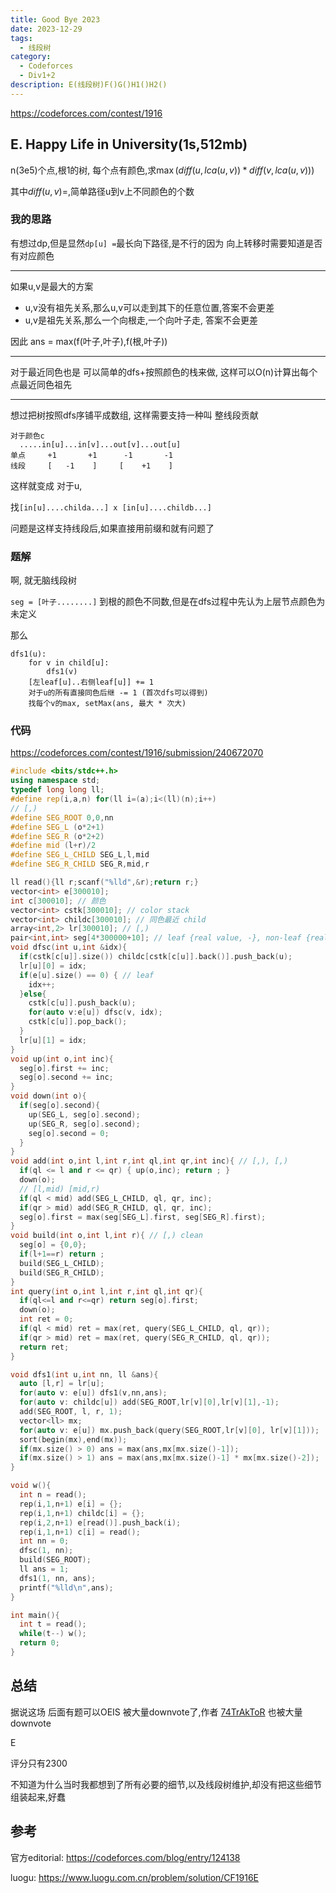 ```yaml
---
title: Good Bye 2023
date: 2023-12-29
tags:
  - 线段树
category:
  - Codeforces
  - Div1+2
description: E(线段树)F()G()H1()H2()
---
```



<https://codeforces.com/contest/1916>

## E. Happy Life in University(1s,512mb)

n(3e5)个点,根1的树, 每个点有颜色,求$\max(diff(u,lca(u,v)) * diff(v,lca(u,v)))$

其中$diff(u,v) =$,简单路径u到v上不同颜色的个数

### 我的思路

有想过dp,但是显然`dp[u] =`最长向下路径,是不行的因为 向上转移时需要知道是否有对应颜色

---

如果u,v是最大的方案

- u,v没有祖先关系,那么u,v可以走到其下的任意位置,答案不会更差
- u,v是祖先关系,那么一个向根走,一个向叶子走, 答案不会更差

因此 ans = max(f(叶子,叶子),f(根,叶子))

---

对于最近同色也是 可以简单的dfs+按照颜色的栈来做, 这样可以O(n)计算出每个点最近同色祖先

---

想过把树按照dfs序铺平成数组, 这样需要支持一种叫 整线段贡献

```
对于颜色c
  .....in[u]...in[v]...out[v]...out[u]
单点     +1       +1      -1       -1
线段     [   -1    ]     [    +1    ]
```

这样就变成 对于u,

找`[in[u]....childa...] x [in[u]....childb...]`

问题是这样支持线段后,如果直接用前缀和就有问题了

<!--more-->

### 题解

啊, 就无脑线段树

`seg = [叶子........]` 到根的颜色不同数,但是在dfs过程中先认为上层节点颜色为未定义

那么

```
dfs1(u):
	for v in child[u]:
		dfs1(v)
	[左leaf[u]..右侧leaf[u]] += 1
	对于u的所有直接同色后继 -= 1 (首次dfs可以得到)
	找每个v的max, setMax(ans, 最大 * 次大)
```


### 代码

https://codeforces.com/contest/1916/submission/240672070

```cpp
#include <bits/stdc++.h>
using namespace std;
typedef long long ll;
#define rep(i,a,n) for(ll i=(a);i<(ll)(n);i++)
// [,)
#define SEG_ROOT 0,0,nn
#define SEG_L (o*2+1)
#define SEG_R (o*2+2)
#define mid (l+r)/2
#define SEG_L_CHILD SEG_L,l,mid
#define SEG_R_CHILD SEG_R,mid,r

ll read(){ll r;scanf("%lld",&r);return r;}
vector<int> e[300010];
int c[300010]; // 颜色
vector<int> cstk[300010]; // color stack
vector<int> childc[300010]; // 同色最近 child
array<int,2> lr[300010]; // [,)
pair<int,int> seg[4*300000+10]; // leaf {real value, -}, non-leaf {real max, lazy inc(未向下)}
void dfsc(int u,int &idx){
  if(cstk[c[u]].size()) childc[cstk[c[u]].back()].push_back(u);
  lr[u][0] = idx;
  if(e[u].size() == 0) { // leaf
    idx++;
  }else{
    cstk[c[u]].push_back(u);
    for(auto v:e[u]) dfsc(v, idx);
    cstk[c[u]].pop_back();
  }
  lr[u][1] = idx;
}
void up(int o,int inc){
  seg[o].first += inc;
  seg[o].second += inc;
}
void down(int o){
  if(seg[o].second){
    up(SEG_L, seg[o].second);
    up(SEG_R, seg[o].second);
    seg[o].second = 0;
  }
}
void add(int o,int l,int r,int ql,int qr,int inc){ // [,), [,)
  if(ql <= l and r <= qr) { up(o,inc); return ; }
  down(o);
  // [l,mid) [mid,r)
  if(ql < mid) add(SEG_L_CHILD, ql, qr, inc);
  if(qr > mid) add(SEG_R_CHILD, ql, qr, inc);
  seg[o].first = max(seg[SEG_L].first, seg[SEG_R].first);
}
void build(int o,int l,int r){ // [,) clean
  seg[o] = {0,0};
  if(l+1==r) return ;
  build(SEG_L_CHILD);
  build(SEG_R_CHILD);
}
int query(int o,int l,int r,int ql,int qr){
  if(ql<=l and r<=qr) return seg[o].first;
  down(o);
  int ret = 0;
  if(ql < mid) ret = max(ret, query(SEG_L_CHILD, ql, qr));
  if(qr > mid) ret = max(ret, query(SEG_R_CHILD, ql, qr));
  return ret;
}

void dfs1(int u,int nn, ll &ans){
  auto [l,r] = lr[u];
  for(auto v: e[u]) dfs1(v,nn,ans);
  for(auto v: childc[u]) add(SEG_ROOT,lr[v][0],lr[v][1],-1);
  add(SEG_ROOT, l, r, 1);
  vector<ll> mx;
  for(auto v: e[u]) mx.push_back(query(SEG_ROOT,lr[v][0], lr[v][1]));
  sort(begin(mx),end(mx));
  if(mx.size() > 0) ans = max(ans,mx[mx.size()-1]);
  if(mx.size() > 1) ans = max(ans,mx[mx.size()-1] * mx[mx.size()-2]);
}

void w(){
  int n = read();
  rep(i,1,n+1) e[i] = {};
  rep(i,1,n+1) childc[i] = {};
  rep(i,2,n+1) e[read()].push_back(i);
  rep(i,1,n+1) c[i] = read();
  int nn = 0;
  dfsc(1, nn);
  build(SEG_ROOT);
  ll ans = 1;
  dfs1(1, nn, ans);
  printf("%lld\n",ans);
}

int main(){
  int t = read();
  while(t--) w();
  return 0;
}
```

## 总结

据说这场 后面有题可以OEIS 被大量downvote了,作者 [74TrAkToR](https://codeforces.com/profile/74TrAkToR "International Master 74TrAkToR") 也被大量downvote

E

评分只有2300

不知道为什么当时我都想到了所有必要的细节,以及线段树维护,却没有把这些细节组装起来,好蠢
## 参考

官方editorial: <https://codeforces.com/blog/entry/124138>

luogu: https://www.luogu.com.cn/problem/solution/CF1916E